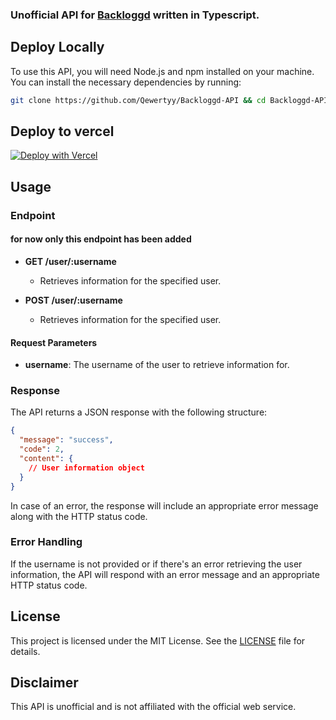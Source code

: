 ### Unofficial API for [Backloggd](https://www.backloggd.com) written in Typescript.


## Deploy Locally
To use this API, you will need Node.js and npm installed on your machine. You can install the necessary dependencies by running:

```bash
git clone https://github.com/Qewertyy/Backloggd-API && cd Backloggd-API && npm i && npm start
```

## Deploy to vercel
[![Deploy with Vercel](https://vercel.com/button)](https://vercel.com/new/clone?repository-url=https%3A%2F%2Fgithub.com%2FQewertyy%2FBackloggd-API&demo-title=Backloggd%20API&demo-description=Unoffical%20Backloggd%20API&demo-url=https%3A%2F%2Fbackloggd-api.vercel.app%2F)

## Usage

### Endpoint
#### for now only this endpoint has been added

- **GET /user/:username**
  - Retrieves information for the specified user.

- **POST /user/:username**
  - Retrieves information for the specified user.

#### Request Parameters
- **username**: The username of the user to retrieve information for.


### Response
The API returns a JSON response with the following structure:

```json
{
  "message": "success",
  "code": 2,
  "content": {
    // User information object
  }
}
```

In case of an error, the response will include an appropriate error message along with the HTTP status code.

### Error Handling

If the username is not provided or if there's an error retrieving the user information, the API will respond with an error message and an appropriate HTTP status code.

## License
This project is licensed under the MIT License. See the [LICENSE](LICENSE) file for details.

## Disclaimer
This API is unofficial and is not affiliated with the official web service.
